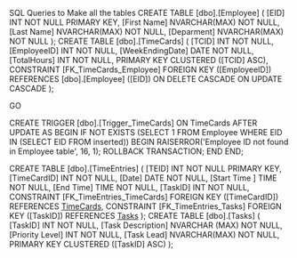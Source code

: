 SQL Queries to Make all the tables
CREATE TABLE [dbo].[Employee]
(
    [EID] INT NOT NULL PRIMARY KEY, 
    [First Name] NVARCHAR(MAX) NOT NULL, 
    [Last Name] NVARCHAR(MAX) NOT NULL, 
    [Deparment] NVARCHAR(MAX) NOT NULL
);
CREATE TABLE [dbo].[TimeCards] (
    [TCID]           INT  NOT NULL,
    [EmployeeID]     INT  NOT NULL,
    [WeekEndingDate] DATE NOT NULL,
    [TotalHours]     INT  NOT NULL,
    PRIMARY KEY CLUSTERED ([TCID] ASC),
    CONSTRAINT [FK_TimeCards_Employee] FOREIGN KEY ([EmployeeID]) REFERENCES [dbo].[Employee] ([EID]) ON DELETE CASCADE ON UPDATE CASCADE
);


GO

CREATE TRIGGER [dbo].[Trigger_TimeCards]
    ON TimeCards
	AFTER UPDATE 
	AS 
	BEGIN
		IF NOT EXISTS (SELECT 1 FROM Employee WHERE EID IN (SELECT EID FROM inserted))
		BEGIN
			RAISERROR('Employee ID not found in Employee table', 16, 1);
			ROLLBACK TRANSACTION;
		END
	END;

CREATE TABLE [dbo].[TimeEntries]
(
    [TEID] INT NOT NULL PRIMARY KEY, 
    [TimeCardID] INT NOT NULL, 
    [Date] DATE NOT NULL, 
    [Start Time ] TIME NOT NULL, 
    [End Time] TIME NOT NULL, 
    [TaskID] INT NOT NULL, 
    CONSTRAINT [FK_TimeEntries_TimeCards] 
    FOREIGN KEY ([TimeCardID]) REFERENCES [TimeCards]([TCID]), 
    CONSTRAINT [FK_TimeEntries_Tasks] 
    FOREIGN KEY ([TaskID]) REFERENCES [Tasks]([TaskID])
);
CREATE TABLE [dbo].[Tasks] (
    [TaskID]           INT            NOT NULL,
    [Task Description] NVARCHAR (MAX) NOT NULL,
    [Priority Level] INT NOT NULL, 
    [Task Lead] NVARCHAR(MAX) NOT NULL, 
    PRIMARY KEY CLUSTERED ([TaskID] ASC)
);
